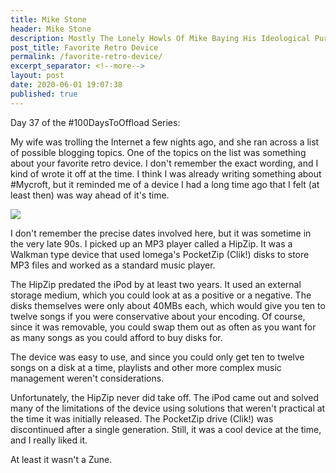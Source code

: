 ```yaml
---
title: Mike Stone
header: Mike Stone
description: Mostly The Lonely Howls Of Mike Baying His Ideological Purity At The Moon
post_title: Favorite Retro Device
permalink: /favorite-retro-device/
excerpt_separator: <!--more-->
layout: post
date: 2020-06-01 19:07:38
published: true
---
```


Day 37 of the #100DaysToOffload Series:

My wife was trolling the Internet a few nights ago, and she ran across a list of possible blogging topics. One of the topics on the list was something about your favorite retro device. I don't remember the exact wording, and I kind of wrote it off at the time. I think I was already writing something about #Mycroft, but it reminded me of a device I had a long time ago that I felt (at least then) was way ahead of it's time.

<!--more-->

![](https://i.snap.as/XltNefk.jpg)

I don't remember the precise dates involved here, but it was sometime in the very late 90s. I picked up an MP3 player called a HipZip. It was a Walkman type device that used Iomega's PocketZip (Clik!) disks to store MP3 files and worked as a standard music player. 

The HipZip predated the iPod by at least two years. It used an external storage medium, which you could look at as a positive or a negative. The disks themselves were only about 40MBs each, which would give you ten to twelve songs if you were conservative about your encoding. Of course, since it was removable, you could swap them out as often as you want for as many songs as you could afford to buy disks for.

The device was easy to use, and since you could only get ten to twelve songs on a disk at a time, playlists and other more complex music management weren't considerations. 

Unfortunately, the HipZip never did take off. The iPod came out and solved many of the limitations of the device using solutions that weren't practical at the time it was initially released. The PocketZip drive (Clik!) was discontinued after a single generation. Still, it was a cool device at the time, and I really liked it. 

At least it wasn't a Zune.